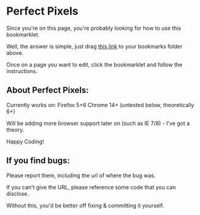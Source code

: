 Perfect Pixels
==============

Since you're on this page, you're probably looking for how to use this bookmarklet.

Well, the answer is simple, just drag [this link]() to your bookmarks folder above.

Once on a page you want to edit, click the bookmarklet and follow the instructions.


About Perfect Pixels:
---------------------

Currently works on:
Firefox 5+6
Chrome 14+ (untested below, theoretically 6+)

Will be adding more browser support later on (such as IE 7/8) - I've got a theory.

Happy Coding!

If you find bugs:
-----------------

Please report them, including the url of where the bug was.

If you can't give the URL, please reference some code that you can disclose.

Without this, you'd be better off fixing & committing it yourself.
